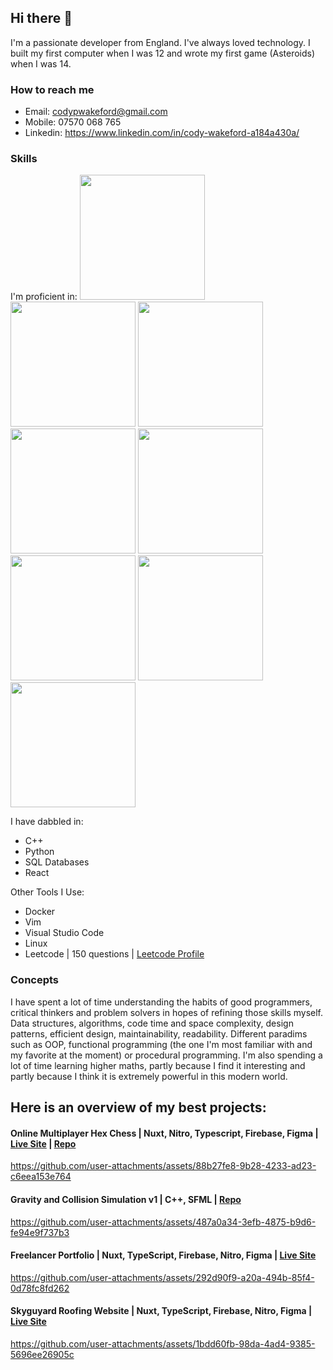 ## Hi there 👋

I'm a passionate developer from England. I've always loved technology. I built my first computer when I was 12 and wrote my first game (Asteroids) when I was 14.

### How to reach me
- Email: codypwakeford@gmail.com
- Mobile: 07570 068 765
- Linkedin: https://www.linkedin.com/in/cody-wakeford-a184a430a/

### Skills 
I'm proficient in:
<img src="https://github.com/user-attachments/assets/e887e3c7-3d8e-490c-bc8a-163dd53b909b" width="200" />
<img src="https://github.com/user-attachments/assets/08438ff9-6a36-4dd2-bdf8-9ed4a0a4475b" width="200" />
<img src="https://github.com/user-attachments/assets/f8e2ae79-ede7-4a88-afb0-341f3cab23a9" width="200" />
<img src="https://github.com/user-attachments/assets/34061e23-83ce-446f-8818-6e691f20481a" width="200" />
<img src="https://github.com/user-attachments/assets/a6a44ac9-f9de-4301-a3ff-1477b24aad1c" width="200" />
<img src="https://github.com/user-attachments/assets/62b53d28-7841-40b7-97ec-f4839020892d" width="200" />
<img src="https://github.com/user-attachments/assets/cee88411-756e-4fe3-9e43-d0905ccf459a" width="200" />
<img src="https://github.com/user-attachments/assets/752efa48-7e59-4e15-b515-abbb445e0efd" width="200" />

  
I have dabbled in:
- C++
- Python
- SQL Databases
- React
  
Other Tools I Use:
- Docker
- Vim
- Visual Studio Code
- Linux
- Leetcode | 150 questions | [Leetcode Profile](https://leetcode.com/u/codywakeford/)

### Concepts
I have spent a lot of time understanding the habits of good programmers, critical thinkers and problem solvers in hopes of refining those skills myself.
Data structures, algorithms, code time and space complexity, design patterns, efficient design, maintainability, readability. Different paradims such as OOP, functional programming (the one I'm most familiar with and my favorite at the moment) or procedural programming. 
I'm also spending a lot of time learning higher maths, partly because I find it interesting and partly because I think it is extremely powerful in this modern world.

## Here is an overview of my best projects:

#### Online Multiplayer Hex Chess | Nuxt, Nitro, Typescript, Firebase, Figma | [Live Site](https://hex-chess.codywakeford.com/) | [Repo](https://github.com/codywakeford/hex-chess)

https://github.com/user-attachments/assets/88b27fe8-9b28-4233-ad23-c6eea153e764

#### Gravity and Collision Simulation v1 | C++, SFML | [Repo](https://github.com/codywakeford/gravity-sim)

https://github.com/user-attachments/assets/487a0a34-3efb-4875-b9d6-fe94e9f737b3

#### Freelancer Portfolio | Nuxt, TypeScript, Firebase, Nitro, Figma | [Live Site](https://codywakeford.com/)

https://github.com/user-attachments/assets/292d90f9-a20a-494b-85f4-0d78fc8fd262

#### Skyguyard Roofing Website | Nuxt, TypeScript, Firebase, Nitro, Figma | [Live Site](https://skyguardroofing.co.uk/)

https://github.com/user-attachments/assets/1bdd60fb-98da-4ad4-9385-5696ee26905c





